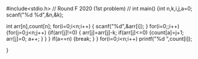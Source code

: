 #include<stdio.h>  // Round F 2020 (1st problem) //
int main()
{int n,k,i,j,a=0;
 scanf("%d %d",&n,&k);
 
 int arr[n],count[n];
 for(i=0;i<n;i++)
 {
 scanf("%d",&arr[i]);
}
for(i=0;;i++)
{for(j=0;j<n;j++)
{if(arr[j]!=0)
{
arr[j]=arr[j]-k;
if(arr[j]<=0)
{count[a]=j+1;
 arr[j]=0;
 a++;
}
}
}
if(a==n)
{break;
}
}
for(i=0;i<n;i++)
printf("%d ",count[i]);
 
}
